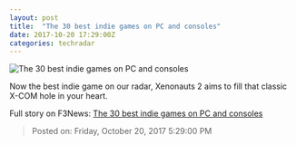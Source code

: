```yaml
---
layout: post
title:  "The 30 best indie games on PC and consoles"
date: 2017-10-20 17:29:00Z
categories: techradar
---
```


![The 30 best indie games on PC and consoles](http://cdn.mos.cms.futurecdn.net/kCUXPhLmwENrCjLnmwda4U-1200-80.jpg)

Now the best indie game on our radar, Xenonauts 2 aims to fill that classic X-COM hole in your heart.


Full story on F3News: [The 30 best indie games on PC and consoles](http://www.f3nws.com/n/cHvsDJ)

> Posted on: Friday, October 20, 2017 5:29:00 PM
